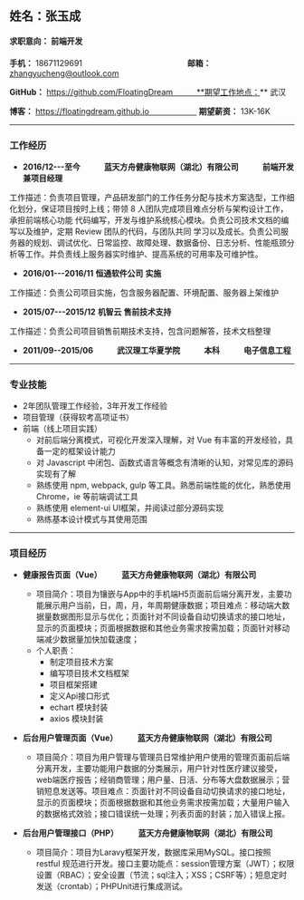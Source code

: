 ## 姓名：张玉成
#### **求职意向：** 前端开发
**手机：** 18671129691 　　　　　　　　　　　　　**邮箱：** zhangyucheng@outlook.com

**GitHub：** https://github.com/FloatingDream　　　**期望工作地点：** 武汉

**博客：** https://floatingdream.github.io　　　　　　 **期望薪资：** 13K-16K

-----
### 工作经历
* **2016/12---至今**　　　**蓝天方舟健康物联网（湖北）有限公司**　　　**前端开发兼项目经理**

工作描述：负责项目管理，产品研发部门的工作任务分配与技术方案选型，工作细化划分，保证项目按时上线；带领 8 人团队完成项目难点分析与架构设计工作，承担前端核心功能 代码编写，开发与维护系统核心模块。负责公司技术文档的编写以及维护，定期 Review 团队的代码，与团队共同 学习以及成⻓。负责公司服务器的规划、调试优化、日常监控、故障处理、数据备份、日志分析、性能瓶颈分析等工作。并负责线上服务器实时维护、提高系统的可用率及可维护性。

* **2016/01---2016/11**  **恒通软件公司**  **实施**

工作描述：负责公司项目实施，包含服务器配置、环境配置、服务器上架维护

* **2015/07---2015/12** **机智云**  **售前技术支持**

工作描述：负责公司项目销售前期技术支持，包含问题解答，技术文档整理

* **2011/09--2015/06**　　　**武汉理工华夏学院**　　　**本科**　　　**电子信息工程**

-------
### 专业技能
* 2年团队管理工作经验，3年开发工作经验
* 项目管理（获得软考高项证书）
* 前端（线上项目实践）
  * 对前后端分离模式，可视化开发深入理解，对 Vue 有丰富的开发经验，具备一定的框架设计能力
  * 对 Javascript 中闭包、函数式语言等概念有清晰的认知，对常见库的源码实现有了解
  * 熟练使用 npm, webpack, gulp 等工具。熟悉前端性能的优化，熟悉使用 Chrome，ie 等前端调试工具
  * 熟练使用 element-ui UI框架，并阅读过部分源码实现
  * 熟练基本设计模式与其使用范围

-----
### 项目经历
* **健康报告页面（Vue）**　　　**蓝天方舟健康物联网（湖北）有限公司**　
  * 项目简介：项目为镶嵌与App中的手机端H5页面前后端分离开发，主要功能展示用户当前，日，周，月，年周期健康数据；项目难点：移动端大数据量数据图形显示与优化；页面针对不同设备自动切换请求的接口地址，显示的页面模块；页面根据数据和其他业务需求按需加载；页面针对移动端减少数据量加快加载速度；
  * 个人职责：
    * 制定项目技术方案
    * 编写项目技术文档框架
    * 项目框架搭建
    * 定义Api接口形式
    * echart 模块封装
    * axios 模块封装


* **后台用户管理页面（Vue）**　　　**蓝天方舟健康物联网（湖北）有限公司**　
  * 项目简介：项目为用户管理与管理员日常维护用户使用的管理页面前后端分离开发，主要功能用户数据的分类展示，用户针对性医疗建议接受，web端医疗报告；经销商管理；用户量、日活、分布等大盘数据展示；营销短息发送等。项目难点：页面针对不同设备自动切换请求的接口地址，显示的页面模块；页面根据数据和其他业务需求按需加载；大量用户输入的数据格式效验；接口错误统一处理；列表页面的封装；加入错误上报。


* **后台用户管理接口（PHP）**　　　**蓝天方舟健康物联网（湖北）有限公司**　
  * 项目简介：项目为Laravy框架开发，数据库采用MySQL。接口按照 restful 规范进行开发。接口主要功能点：session管理方案（JWT）；权限设置（RBAC）；安全设置（节流；sql注入；XSS；CSRF等）；短息定时发送（crontab）；PHPUnit进行集成测试。

